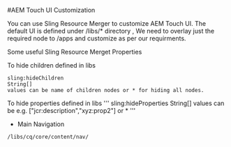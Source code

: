 #AEM Touch UI Customization

You can use Sling Resource Merger to customize AEM Touch UI.
The default UI is defined under /libs/* directory , We need to overlay just the required node to /apps and customize as per our requirments.

Some useful Sling Resource Merget Properties

To hide children defined in libs
```
sling:hideChildren 
String[]
values can be name of children nodes or * for hiding all nodes.
```

To hide properties defined in libs
'''
sling:hideProperties
String[]
values can be e.g. ["jcr:description","xyz:prop2"] or * 
'''

* Main Navigation 
```
/libs/cq/core/content/nav/
```


